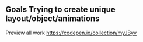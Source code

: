 ## Goals Trying to create unique layout/object/animations

Preview all work
https://codepen.io/collection/myJByv